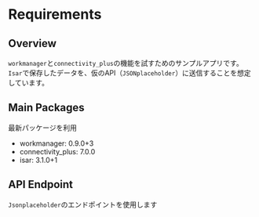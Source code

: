 # Requirements

## Overview

`workmanager`と`connectivity_plus`の機能を試すためのサンプルアプリです。
`Isar`で保存したデータを、仮のAPI（`JSONplaceholder`）に送信することを想定しています。

## Main Packages

最新パッケージを利用

- workmanager: 0.9.0+3
- connectivity_plus: 7.0.0
- isar: 3.1.0+1

## API Endpoint

`Jsonplaceholder`のエンドポイントを使用します
